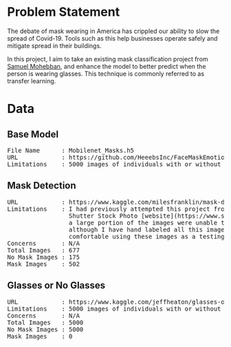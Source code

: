 # Problem Statement
The debate of mask wearing in America has crippled our ability to slow the spread of Covid-19. Tools such as this help businesses operate safely and mitigate spread in their buildings.

In this project, I aim to take an existing mask classification project from [Samuel Mohebban](https://github.com/HeeebsInc/FaceMaskEmotionDetection), and enhance the model to better predict when the person is wearing glasses. This technique is commonly referred to as transfer learning.

# Data

## Base Model
<pre>
File Name      : Mobilenet_Masks.h5
URL            : https://github.com/HeeebsInc/FaceMaskEmotionDetection/blob/master/ModelWeights/Mobilenet_Masks.h5
Limitations    : 5000 images of individuals with or without glasses
</pre>

## Mask Detection
<pre>
URL            : https://www.kaggle.com/milesfranklin/mask-detection
Limitations    : I had previously attempted this project from scratch and scraped the 
                 Shutter Stock Photo [website](https://www.shutterstock.com). Unfortunately,
                 a large portion of the images were unable to be uploaded to be Kaggle,
                 although I have hand labeled all this images from this set and I am 
                 comfortable using these images as a testing set.
Concerns       : N/A
Total Images   : 677
No Mask Images : 175
Mask Images    : 502
</pre>

## Glasses or No Glasses
<pre>
URL            : https://www.kaggle.com/jeffheaton/glasses-or-no-glasses
Limitations    : 5000 images of individuals with or without glasses
Concerns       : N/A
Total Images   : 5000
No Mask Images : 5000
Mask Images    : 0
</pre>
